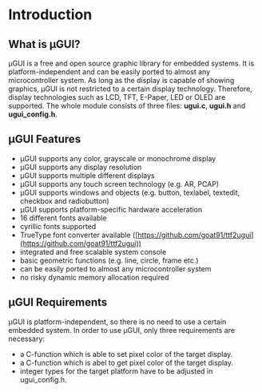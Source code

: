 # Introduction
## What is µGUI?
µGUI is a free and open source graphic library for embedded systems. It is platform-independent
and can be easily ported to almost any microcontroller system. As long as the display is capable
of showing graphics, µGUI is not restricted to a certain display technology. Therefore, display
technologies such as LCD, TFT, E-Paper, LED or OLED are supported. The whole module
consists of three files: **ugui.c**, **ugui.h** and **ugui_config.h**.

## µGUI Features
* µGUI supports any color, grayscale or monochrome display
* µGUI supports any display resolution
* µGUI supports multiple different displays
* µGUI supports any touch screen technology (e.g. AR, PCAP)
* µGUI supports windows and objects (e.g. button, texlabel, textedit, checkbox and radiobutton)
* µGUI supports platform-specific hardware acceleration
* 16 different fonts available
* cyrillic fonts supported
* TrueType font converter available ([https://github.com/goat91/ttf2ugui](https://github.com/goat91/ttf2ugui))
* integrated and free scalable system console
* basic geometric functions (e.g. line, circle, frame etc.)
* can be easily ported to almost any microcontroller system
* no risky dynamic memory allocation required

## µGUI Requirements
µGUI is platform-independent, so there is no need to use a certain embedded system. In order to
use µGUI, only three requirements are necessary:
* a C-function which is able to set pixel color of the target display.
* a C-function which is abel to get pixel color of the target display.
* integer types for the target platform have to be adjusted in ugui_config.h.

